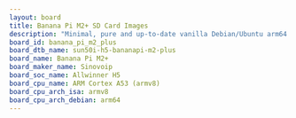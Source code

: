 ```yaml
---
layout: board
title: Banana Pi M2+ SD Card Images
description: "Minimal, pure and up-to-date vanilla Debian/Ubuntu arm64 SD card images for Banana Pi M2+ by Sinovoip, SoC: Allwinner H5, CPU ISA: armv8"
board_id: banana_pi_m2_plus
board_dtb_name: sun50i-h5-bananapi-m2-plus
board_name: Banana Pi M2+
board_maker_name: Sinovoip
board_soc_name: Allwinner H5
board_cpu_name: ARM Cortex A53 (armv8)
board_cpu_arch_isa: armv8
board_cpu_arch_debian: arm64
---
```

